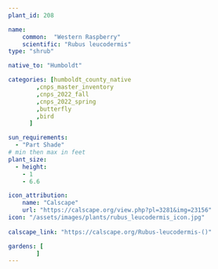 ```yaml
---
plant_id: 208 

name: 
    common:  "Western Raspberry"  
    scientific: "Rubus leucodermis" 
type: "shrub"

native_to: "Humboldt"

categories: [humboldt_county_native
        ,cnps_master_inventory
        ,cnps_2022_fall
        ,cnps_2022_spring
        ,butterfly
        ,bird
      ]

sun_requirements:
  - "Part Shade"
# min then max in feet
plant_size:
  - height: 
    - 1 
    - 6.6

icon_attribution: 
    name: "Calscape"
    url: "https://calscape.org/view.php?pl=3281&img=23156"
icon: "/assets/images/plants/rubus_leucodermis_icon.jpg"
 
calscape_link: "https://calscape.org/Rubus-leucodermis-()"

gardens: [
        ]
---
```








